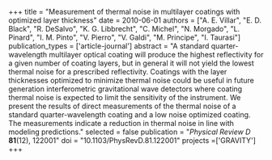 +++
title = "Measurement of thermal noise in multilayer coatings with optimized layer thickness"
date = 2010-06-01
authors = ["A. E. Villar", "E. D. Black", "R. DeSalvo", "K. G. Libbrecht", "C. Michel", "N. Morgado", "L. Pinard", "I. M. Pinto", "V. Pierro", "V. Galdi", "M. Principe", "I. Taurasi"]
publication_types = ['article-journal']
abstract = "A standard quarter-wavelength multilayer optical coating will produce the highest reflectivity for a given number of coating layers, but in general it will not yield the lowest thermal noise for a prescribed reflectivity. Coatings with the layer thicknesses optimized to minimize thermal noise could be useful in future generation interferometric gravitational wave detectors where coating thermal noise is expected to limit the sensitivity of the instrument. We present the results of direct measurements of the thermal noise of a standard quarter-wavelength coating and a low noise optimized coating. The measurements indicate a reduction in thermal noise in line with modeling predictions."
selected = false
publication = "*Physical Review D* **81**(12), 122001"
doi = "10.1103/PhysRevD.81.122001"
projects =['GRAVITY']
+++

